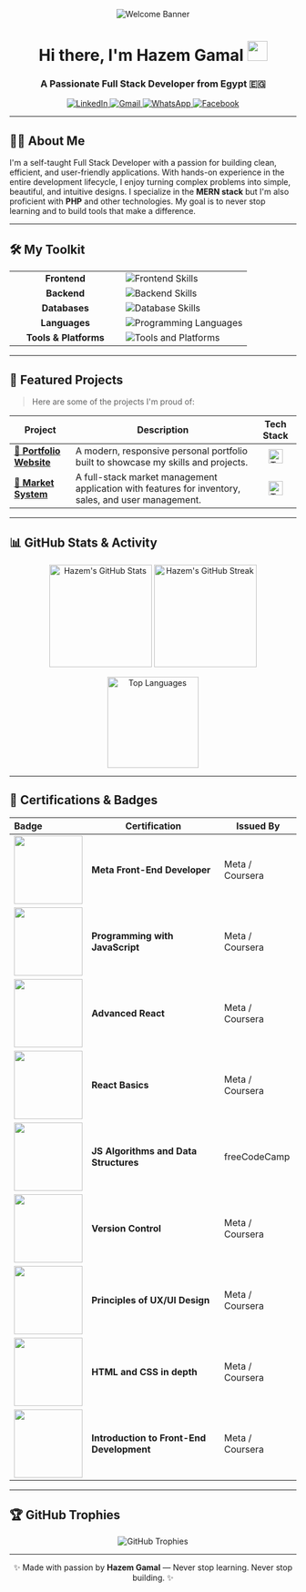 <p align="center">
  <img src="https://user-images.githubusercontent.com/78347820/211512411-2311f09c-2947-4809-9486-53cb5257bf35.png" alt="Welcome Banner" />
</p>

<h1 align="center">
  <b>Hi there, I'm Hazem Gamal</b> 
  <img src="https://media.giphy.com/media/hvRJCLFzcasrR4ia7z/giphy.gif" width="35">
</h1>
<h3 align="center">A Passionate Full Stack Developer from Egypt 🇪🇬</h3>

<p align="center">
  <a href="https://www.linkedin.com/in/hazem-gmall-2537b4371/" target="_blank">
    <img src="https://img.shields.io/badge/LinkedIn-0077B5?style=for-the-badge&logo=linkedin&logoColor=white" alt="LinkedIn"/>
  </a>
  <a href="mailto:hazemgmall45@gmail.com">
    <img src="https://img.shields.io/badge/Gmail-EA4335?style=for-the-badge&logo=gmail&logoColor=white" alt="Gmail"/>
  </a>
  <a href="https://wa.me/201025547663" target="_blank">
    <img src="https://img.shields.io/badge/WhatsApp-25D366?style=for-the-badge&logo=whatsapp&logoColor=white" alt="WhatsApp"/>
  </a>
  <a href="https://www.facebook.com/hazemgm21" target="_blank">
    <img src="https://img.shields.io/badge/Facebook-1877F2?style=for-the-badge&logo=facebook&logoColor=white" alt="Facebook"/>
  </a>
</p>

---

## 👨‍💻 About Me

I'm a self-taught Full Stack Developer with a passion for building clean, efficient, and user-friendly applications. With hands-on experience in the entire development lifecycle, I enjoy turning complex problems into simple, beautiful, and intuitive designs. I specialize in the **MERN stack** but I'm also proficient with **PHP** and other technologies. My goal is to never stop learning and to build tools that make a difference.

---

## 🛠️ My Toolkit

<table>
  <tr>
    <td align="center" width="180">
      <b>Frontend</b>
    </td>
    <td>
      <img src="https://skillicons.dev/icons?i=react,nextjs,js,ts,html,css,tailwind,bootstrap,materialui" alt="Frontend Skills" />
    </td>
  </tr>
  <tr>
    <td align="center">
      <b>Backend</b>
    </td>
    <td>
      <img src="https://skillicons.dev/icons?i=nodejs,express,php,laravel" alt="Backend Skills" />
    </td>
  </tr>
  <tr>
    <td align="center">
      <b>Databases</b>
    </td>
    <td>
      <img src="https://skillicons.dev/icons?i=mongodb,mysql,firebase" alt="Database Skills" />
    </td>
  </tr>
  <tr>
    <td align="center">
      <b>Languages</b>
    </td>
    <td>
      <img src="https://skillicons.dev/icons?i=javascript,typescript,python,java,cpp" alt="Programming Languages" />
    </td>
  </tr>
  <tr>
    <td align="center">
      <b>Tools & Platforms</b>
    </td>
    <td>
      <img src="https://skillicons.dev/icons?i=git,github,vscode,linux,bash,postman,vercel,figma" alt="Tools and Platforms" />
    </td>
  </tr>
</table>

---

## 🚀 Featured Projects

> Here are some of the projects I'm proud of:

<table>
  <thead>
    <tr>
      <th>Project</th>
      <th>Description</th>
      <th>Tech Stack</th>
    </tr>
  </thead>
  <tbody>
    <tr>
      <td>
        <a href="https://hazemgamal-sable.vercel.app/"><b>🎨 Portfolio Website</b></a>
      </td>
      <td>A modern, responsive personal portfolio built to showcase my skills and projects.</td>
      <td align="center">
        <img src="https://skillicons.dev/icons?i=react,ts,tailwind,vercel" height="25" alt="Tech Stack"/>
      </td>
    </tr>
    <tr>
      <td>
        <a href="https://final2-ten.vercel.app/"><b>🛒 Market System</b></a>
      </td>
      <td>A full-stack market management application with features for inventory, sales, and user management.</td>
      <td align="center">
        <img src="https://skillicons.dev/icons?i=react,nodejs,mongodb,express" height="25" alt="Tech Stack"/>
      </td>
    </tr>
  </tbody>
</table>

---

## 📊 GitHub Stats & Activity

<p align="center">
  <img src="https://github-readme-stats.vercel.app/api?username=hazem257&show_icons=true&theme=radical&count_private=true" height="180" alt="Hazem's GitHub Stats"/>
  <img src="https://github-readme-streak-stats.herokuapp.com/?user=hazem257&theme=radical" height="180" alt="Hazem's GitHub Streak"/>
</p>
<p align="center">
  <img src="https://github-readme-stats.vercel.app/api/top-langs/?username=hazem257&layout=compact&theme=radical" height="160" alt="Top Languages"/>
</p>

---

## 📜 Certifications & Badges

| Badge                                                                                                                                              | Certification                                | Issued By                               |
| :------------------------------------------------------------------------------------------------------------------------------------------------- | -------------------------------------------- | --------------------------------------- |
| <a href="https://www.credly.com/badges/9b828a2a-77e8-4660-848e-2f08a529329a"><img src="https://images.credly.com/size/220x220/images/be8013f3-1390-4493-855c-2736b8415340/image.png" width="120"></a> | **Meta Front-End Developer** | Meta / Coursera                         |
| <a href="https://www.credly.com/badges/f061d490-b30f-48d1-8d2b-67a8b6630f9a"><img src="https://images.credly.com/size/220x220/images/3362a4e3-389f-4df3-9799-a868d4013442/image.png" width="120"></a> | **Programming with JavaScript** | Meta / Coursera                         |
| <a href="https://www.credly.com/badges/db1855e9-cf4d-45df-a2c6-302a5a519803"><img src="https://images.credly.com/size/220x220/images/2d22f51a-5136-4318-a649-38a164b4a161/image.png" width="120"></a> | **Advanced React** | Meta / Coursera                         |
| <a href="https://www.credly.com/badges/8c06788e-4a41-455b-8664-889816e8b43f"><img src="https://images.credly.com/size/220x220/images/50180436-1135-4917-9150-3a3f054737a4/image.png" width="120"></a> | **React Basics** | Meta / Coursera                         |
| <a href="https://www.freecodecamp.org/certification/hazemgamal/javascript-algorithms-and-data-structures"><img src="https://user-images.githubusercontent.com/78347820/211516244-93361559-6934-42b3-9e4a-2f4039a482b1.png" width="120"></a> | **JS Algorithms and Data Structures** | freeCodeCamp                            |
| <a href="https://www.credly.com/badges/ed4f107f-71b5-4b19-915b-9c29d666d953"><img src="https://images.credly.com/size/220x220/images/2816922f-356a-4931-8f7d-2b4a3c3c1a32/image.png" width="120"></a> | **Version Control** | Meta / Coursera                         |
| <a href="https://www.credly.com/badges/f1441838-8924-445a-939e-d30f305c4889"><img src="https://images.credly.com/size/220x220/images/2f98f918-5544-434a-9388-14a51e441416/image.png" width="120"></a> | **Principles of UX/UI Design** | Meta / Coursera                         |
| <a href="https://www.credly.com/badges/711200f2-95f0-41ff-af03-125032a18844"><img src="https://images.credly.com/size/220x220/images/4c3b69c4-1815-430b-90f7-11f061245056/image.png" width="120"></a> | **HTML and CSS in depth** | Meta / Coursera                         |
| <a href="https://www.credly.com/badges/b7858c42-2b27-418a-a82f-89745e6224c3"><img src="https://images.credly.com/size/220x220/images/0c021e8e-a226-47b7-8315-1358a901e522/image.png" width="120"></a> | **Introduction to Front-End Development** | Meta / Coursera                         |


---

## 🏆 GitHub Trophies

<p align="center">
  <img src="https://github-profile-trophy.vercel.app/?username=hazem257&theme=radical&row=1&margin-w=10&no-frame=true" alt="GitHub Trophies"/>
</p>

---

<p align="center">
  ✨ Made with passion by <strong>Hazem Gamal</strong> — Never stop learning. Never stop building. ✨
</p>
